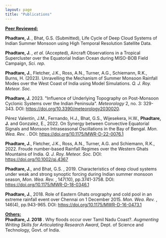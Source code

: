 ```yaml
---
layout: page
title: "Publications"
---
```

<ins><b>Peer Reviewed:</b></ins>

<b> Phadtare, J. </b>, Bhat, G.S. (Submitted), Life Cycle of Deep Cloud Systems of Indian Summer Monsoon using High Temporal Resolution Satellite Data. <br>

<b> Phadtare, J. </b>, <em> et al. </em> (Accepted),  Aircraft Observations in a Tropical Supercluster over the Equatorial Indian Ocean during MISO-BOB Field Campaign, <em> Sci. rep. </em><br> 


<b>Phadtare, J.</b>, Fletcher, J.K., Ross, A.N., Turner, A.G., Schiemann, R.K., Burns, H. (2023). Unravelling the Mechanism of Summer Monsoon Rainfall Modes over the West Coast of India using Model Simulations. <em> Q. J. Roy. Meteor. Soc. </em>

<b> Phadtare, J.</b> 2023. "Influence of Underlying Topography on Post-Monsoon Cyclonic Systems over the Indian Peninsula". <em> Meteorology </em> 2, no. 3: 329-343. DOI: https://doi.org/10.3390/meteorology2030020.

Pérez Valentín, J.M., Fernando, H.J., Bhat, G.S., Wijesekera, H.W., <b>Phadtare, J.</b> and Gonzalez, E., 2022. On Synergy between Convective Equatorial Signals and Monsoon Intraseasonal Oscillations in the Bay of Bengal. <em> Mon. Wea. Rev. </em>. DOI: https://doi.org/10.1175/MWR-D-22-0076.1

<b>Phadtare, J.</b>, Fletcher, J.K., Ross, A.N., Turner, A.G. and Schiemann, R.K., 2022. Froude number-based
Rainfall Regimes over the Western Ghats Mountains of India. <em>  Q. J. Roy. Meteor. Soc. </em> DOI: https://doi.org/10.1002/qj.4367

<b>Phadtare, J.</b>, and Bhat, G.S. , 2019. Characteristics of deep cloud systems under weak and strong synoptic
forcing during Indian summer monsoon season, <em> Mon. Wea. Rev. </em>, 147(10), pp.3741-3758. DOI: https://doi.org/10.1175/MWR-D-18-0346.1

<b>Phadtare, J.</b>, 2018. Role of Eastern Ghats orography and cold pool in an extreme rainfall event over Chennai
on 1 December 2015. <em> Mon. Wea. Rev. </em>, 146(4), pp.943-965. DOI: https://doi.org/10.1175/MWR-D-16-0473.1

<ins><b>Others:</b></ins> <br>
<b>Phadtare, J. 2018 </b>. Why floods occur over Tamil Nadu Coast?. <i> Augmenting Writing Skills for Articulating
Research Award</i>, Dept. of Science and Technology, Govt. of India.
